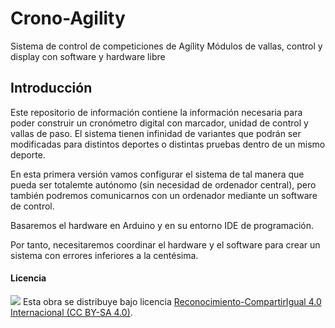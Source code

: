 # Crono-Agility
Sistema de control de competiciones de Agílity
Módulos de vallas, control y display
con software y hardware libre

## Introducción

Este repositorio de información contiene la información necesaria para poder construir un cronómetro digital con marcador, unidad de control y vallas de paso. El sistema tienen infinidad de variantes que podrán ser modificadas para distintos deportes o distintas pruebas dentro de un mismo deporte.

En esta primera versión vamos configurar el sistema de tal manera que pueda ser totalemte autónomo (sin necesidad de ordenador central), pero también podremos comunicarnos con un ordenador mediante un software de control.

Basaremos el hardware en Arduino y en su entorno IDE de programación. 

Por tanto, necesitaremos coordinar el hardware y el software para crear un sistema con errores inferiores a la centésima. 

#### Licencia

<img src="http://i.creativecommons.org/l/by-sa/4.0/88x31.png" /> Esta obra se distribuye bajo licencia [Reconocimiento-CompartirIgual 4.0 Internacional (CC BY-SA 4.0)](https://creativecommons.org/licenses/by-sa/4.0/deed.es_ES).
